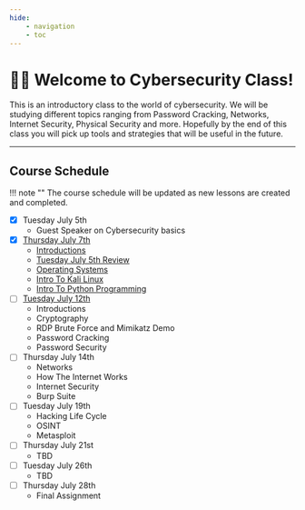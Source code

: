 ```yaml
---
hide:
    - navigation
    - toc
---
```


# 🤜🏼 Welcome to Cybersecurity Class!

This is an introductory class to the world of cybersecurity. We will be studying
different topics ranging from Password Cracking, Networks, Internet Security, 
Physical Security and more. Hopefully by the end of this class you will pick up
tools and strategies that will be useful in the future. 

---

## Course Schedule

!!! note ""
    The course schedule will be updated as new lessons are created and completed.

- [x] Tuesday July 5th
    - Guest Speaker on Cybersecurity basics
- [x] [Thursday July 7th](summer2022/07-07-22.md) 
    - [Introductions](summer2022/07-07-22.md#introductions)
    - [Tuesday July 5th Review](summer2022/07-07-22.md#tuesday-july-5th-review)
    - [Operating Systems](summer2022/07-07-22.md#operating-systems)
    - [Intro To Kali Linux](summer2022/07-07-22.md#intro-to-kali-linux)
    - [Intro To Python Programming](summer2022/07-07-22.md#intro-to-python-programming)
- [ ] [Tuesday July 12th](summer2022/07-12-22.md)
    - Introductions
    - Cryptography
    - RDP Brute Force and Mimikatz Demo
    - Password Cracking
    - Password Security
- [ ] Thursday July 14th
    - Networks
    - How The Internet Works
    - Internet Security
    - Burp Suite
- [ ] Tuesday July 19th
    - Hacking Life Cycle
    - OSINT
    - Metasploit
- [ ] Thursday July 21st 
    - TBD
- [ ] Tuesday July 26th 
    - TBD
- [ ] Thursday July 28th 
    - Final Assignment
